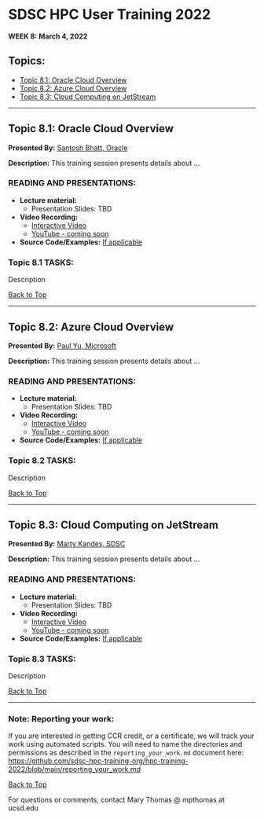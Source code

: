 # SDSC HPC User Training 2022

**WEEK 8: March 4, 2022**

## Topics:<a name="top">
* [Topic 8.1: Oracle Cloud Overview](#topic1)
* [Topic 8.2: Azure Cloud Overview](#topic2)
* [Topic 8.3: Cloud Computing on JetStream](#topic3)

________
## Topic 8.1: Oracle Cloud Overview  <a name="topic1"></a>
**Presented By:** [Santosh Bhatt, Oracle](https://github.com/sdsc-hpc-training-org/hpc-training-2022#bhatt) 

**Description:** This training session presents details about ...
  
### READING AND PRESENTATIONS:
* **Lecture material:** 
   * Presentation Slides: TBD
* **Video Recording:** 
   * [Interactive Video](https://education.sdsc.edu/training/interactive/hpc_user_training_2022/week8/) 
   * [YouTube - coming soon]()
* **Source Code/Examples:** [If applicable]()

### Topic 8.1 TASKS:

Description

[Back to Top](#top)
__________________

## Topic 8.2:  Azure Cloud Overview <a name="topic2"></a>
**Presented By:** [Paul Yu, Microsoft](https://github.com/sdsc-hpc-training-org/hpc-training-2022#paulyu) 

**Description:** This training session presents details about ...
  
### READING AND PRESENTATIONS:
* **Lecture material:** 
   * Presentation Slides: TBD
* **Video Recording:** 
   * [Interactive Video](https://education.sdsc.edu/training/interactive/hpc_user_training_2022/week8/) 
   * [YouTube - coming soon]()
* **Source Code/Examples:** [If applicable]()

### Topic 8.2 TASKS:

Description

[Back to Top](#top)
__________________
  
  
 ## Topic 8.3: Cloud Computing on JetStream  <a name="topic3"></a>
**Presented By:** [Marty Kandes, SDSC](https://github.com/sdsc-hpc-training-org/hpc-training-2022#kandes) 

**Description:** This training session presents details about ...
  
### READING AND PRESENTATIONS:
* **Lecture material:** 
   * Presentation Slides: TBD
* **Video Recording:** 
   * [Interactive Video](https://education.sdsc.edu/training/interactive/hpc_user_training_2022/week8/) 
   * [YouTube - coming soon]()
* **Source Code/Examples:** [If applicable]()

### Topic 8.3 TASKS:

Description

[Back to Top](#top)
__________________
  
  
  
### Note: Reporting your work:
If you are interested in getting CCR credit, or a certificate, we will track your work using automated scripts.
You will need to name the directories and permissions as described in the ``reporting_your_work.md`` document here:
https://github.com/sdsc-hpc-training-org/hpc-training-2022/blob/main/reporting_your_work.md

[Back to Top](#top)


For questions or comments, contact Mary Thomas @ mpthomas  at  ucsd.edu
